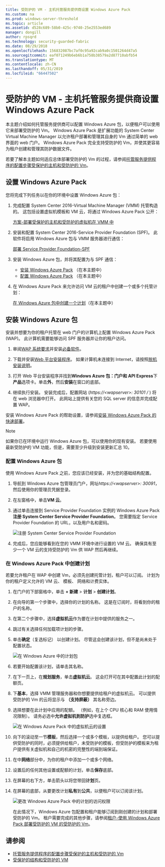 ```yaml
---
title: 受防护的 VM - 主机托管服务提供商设置 Windows Azure Pack
ms.custom: na
ms.prod: windows-server-threshold
ms.topic: article
ms.assetid: d528c689-58b0-425c-9740-25e2553ed689
manager: dongill
author: rpsqrd
ms.technology: security-guarded-fabric
ms.date: 08/29/2018
ms.openlocfilehash: 156832087bc7af0c95a92cab9a0c1501264d47a5
ms.sourcegitcommit: eaf071249b6eb6b1a758b38579a2d87710abfb54
ms.translationtype: MT
ms.contentlocale: zh-CN
ms.lasthandoff: 05/31/2019
ms.locfileid: "66447502"
---
```

# <a name="shielded-vms---hosting-service-provider-sets-up-windows-azure-pack"></a>受防护的 VM - 主机托管服务提供商设置 Windows Azure Pack

本主题介绍如何托管服务提供商可以配置 Windows Azure 包，以便租户可以使用它来部署受防护的 Vm。 Windows Azure Pack 是扩展功能的 System Center Virtual Machine Manager 以允许租户部署和管理其自身的 Vm 通过简单的 web 界面的 web 门户。 Windows Azure Pack 完全支持受防护的 Vm，并使其更容易为租户创建和管理其防护数据文件。

若要了解本主题如何适应总体部署受防护的 Vm 的过程，请参阅[托管服务提供程序的配置步骤受保护的主机和受防护的 Vm](guarded-fabric-configuration-scenarios-for-shielded-vms-overview.md)。

## <a name="setting-up-windows-azure-pack"></a>设置 Windows Azure Pack

您将完成下列任务以在你的环境中设置 Windows Azure 包：

1. 完成配置 System Center 2016-Virtual Machine Manager (VMM) 托管构造的。 这包括设置虚拟机模板和 VM 云，将通过 Windows Azure Pack 公开：

    [方案-部署受保护的主机和受防护的虚拟机在 VMM 中](https://technet.microsoft.com/system-center-docs/vmm/scenario/guarded-overview)

2. 安装和配置 System Center 2016-Service Provider Foundation (SPF)。 此软件将启用 Windows Azure 包与 VMM 服务器进行通信：

    [部署 Service Provider Foundation-SPF](https://technet.microsoft.com/system-center-docs/spf/deploy/deploy-spf)

3. 安装 Windows Azure 包，并将其配置为与 SPF 通信：

    - [安装 Windows Azure Pack](#install-windows-azure-pack) （在本主题中）
    - [配置 Windows Azure Pack](#configure-windows-azure-pack) （在本主题中）

4. 在 Windows Azure Pack 来允许访问 VM 云的租户中创建一个或多个托管计划：

    [在 Windows Azure 包中创建一个计划](#create-a-plan-in-windows-azure-pack)（在本主题中）

## <a name="install-windows-azure-pack"></a>安装 Windows Azure 包

安装并想要为你的租户托管在 web 门户的计算机上配置 Windows Azure Pack (WAP)。 此计算机需要能够访问 SPF 服务器并让你的租户访问。

1.  审阅[WAP 系统要求](https://technet.microsoft.com/library/dn296442.aspx)并安装[必备软件](https://technet.microsoft.com/library/dn469335.aspx)。

2.  下载并安装[Web 平台安装程序](https://www.microsoft.com/web/downloads/platform.aspx)。 如果计算机未连接到 Internet，请按照[脱机安装说明](http://www.iis.net/learn/install/web-platform-installer/web-platform-installer-v4-command-line-webpicmdexe-rtw-release)。

3.  打开 Web 平台安装程序并找到**Windows Azure 包：门户和 API Express**下**产品**选项卡。单击**外**，然后**安装**在窗口的底部。

4.  继续执行安装。 安装完成后，配置网站 (*https://&lt;wapserver&gt;: 30101 /* ) 将在 web 浏览器中打开。 此网站上提供有关您的 SQL server 的信息并完成配置 WAP。

安装 Windows Azure Pack 的帮助设置，请参阅[安装 Windows Azure Pack 的快速部署](https://technet.microsoft.com/dn296439.aspx)。

> [!NOTE]
> 如果你已在环境中运行 Windows Azure 包，可以使用你的现有安装。 若要使用最新受防护的 VM 功能，但是，需要至少升级到安装更新汇总 10。

### <a name="configure-windows-azure-pack"></a>配置 Windows Azure 包

使用 Windows Azure Pack 之前，您应该已经安装，并为您的基础结构配置。

1.  导航到 Windows Azure 包管理员门户，网址*https://&lt;wapserver&gt;: 30091*，然后使用你的管理员凭据登录。

2.  在左窗格中，单击**VM 云**。

3.  通过单击连接到 Service Provider Foundation 实例的 Windows Azure Pack**注册 System Center Service Provider Foundation**。 您需要指定 Service Provider Foundation 的 URL，以及用户名和密码。

    ![注册 System Center Service Provider Foundation](../media/Guarded-Fabric-Shielded-VM/guarded-host-azure-pack-01-register-spf.png)

4.  完成后，您应能够看到在您的 VMM 环境中进行设置的 VM 云。 确保具有至少一个 VM 云的支持受防护的 Vm 供 WAP 然后再继续。

### <a name="create-a-plan-in-windows-azure-pack"></a>在 Windows Azure Pack 中创建计划

若要允许租户在 WAP 中创建 Vm，必须先创建托管计划，租户可以订阅。 计划为你的租户定义允许的 VM 云、 模板、 网络和计费实体。

1. 在门户的下部窗格中，单击 **+ 新建** &gt; **计划** &gt; **创建计划**。

2. 在向导的第一个步骤中，选择你的计划的名称。 这是在订阅时，将看到你的租户的名称。

3. 在第二个步骤中，选择**虚拟机云**作为要在计划中提供的服务之一。

4. 跳过有关选择任何加载项计划的步骤。

5. 单击**确定**（复选标记） 以创建计划。 尽管这会创建该计划，但不是尚未处于配置状态。

   ![在 Windows Azure 中的计划包](../media/Guarded-Fabric-Shielded-VM/guarded-host-azure-pack-02-create-plan.png)

6. 若要开始配置该计划，请单击其名称。

7. 在下一页上，在**规划服务**，单击**虚拟机云**。 这会打开可在其中配置此计划的配额页。

8. 下**基本**，选择 VMM 管理服务器和你想要提供给租户的虚拟机云。 可以提供受防护的 Vm 的云将显示与 **（支持屏蔽）** 其名称旁边。

9. 选择想要在此计划中应用的配额。 （例如，在上个 CPU 核心和 RAM 使用情况限制）。 请务必选中**允许虚拟机到防护**选中复选框。

   ![在 Windows Azure Pack 中的虚拟机云的设置](../media/Guarded-Fabric-Shielded-VM/guarded-host-azure-pack-03-virtual-machine-clouds.png)
    
10. 向下的滚动至一节**模板**，然后选择一个或多个模板，以提供给租户。 您可以提供受防护的同时，必须提供给租户，未受防护的模板，但受防护的模板来为租户提供有关虚拟机和自己的机密的完整性的端到端保证。

11. 在中**网络**部分中，为你的租户中添加一个或多个网络。

12. 设置后的任何其他设置或配额的计划，单击**保存**底部。

13. 在屏幕的右下方，单击箭头以将您带回**计划**页。

14. 在屏幕的底部，从要更改计划**私有**到**公共**，以便租户可以订阅该计划。

    ![更改 Windows Azure Pack 中的计划的访问权限](../media/Guarded-Fabric-Shielded-VM/guarded-host-azure-pack-04-change-access.png)

    在此情况下，Windows Azure 包配置和租户能够订阅到刚创建的计划和部署受防护的 Vm。 租户需要完成的其他步骤，请参阅[租户-使用 Windows Azure Pack 部署受防护的 VM 的受防护的 Vm](guarded-fabric-shielded-vm-windows-azure-pack.md)。

## <a name="see-also"></a>请参阅

- [托管服务提供程序的配置步骤受保护的主机和受防护的 Vm](guarded-fabric-configuration-scenarios-for-shielded-vms-overview.md)
- [受保护的结构和受防护的 VM](guarded-fabric-and-shielded-vms-top-node.md)

